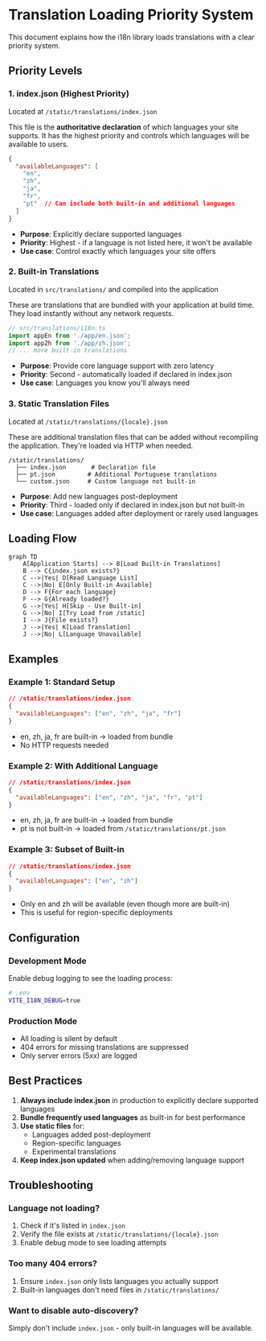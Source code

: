 # Translation Loading Priority System

This document explains how the i18n library loads translations with a clear priority system.

## Priority Levels

### 1. **index.json** (Highest Priority)
Located at `/static/translations/index.json`

This file is the **authoritative declaration** of which languages your site supports. It has the highest priority and controls which languages will be available to users.

```json
{
  "availableLanguages": [
    "en",
    "zh",
    "ja",
    "fr",
    "pt"  // Can include both built-in and additional languages
  ]
}
```

- **Purpose**: Explicitly declare supported languages
- **Priority**: Highest - if a language is not listed here, it won't be available
- **Use case**: Control exactly which languages your site offers

### 2. **Built-in Translations**
Located in `src/translations/` and compiled into the application

These are translations that are bundled with your application at build time. They load instantly without any network requests.

```typescript
// src/translations/i18n.ts
import appEn from './app/en.json';
import appZh from './app/zh.json';
// ... more built-in translations
```

- **Purpose**: Provide core language support with zero latency
- **Priority**: Second - automatically loaded if declared in index.json
- **Use case**: Languages you know you'll always need

### 3. **Static Translation Files**
Located at `/static/translations/{locale}.json`

These are additional translation files that can be added without recompiling the application. They're loaded via HTTP when needed.

```
/static/translations/
  ├── index.json       # Declaration file
  ├── pt.json         # Additional Portuguese translations
  └── custom.json     # Custom language not built-in
```

- **Purpose**: Add new languages post-deployment
- **Priority**: Third - loaded only if declared in index.json but not built-in
- **Use case**: Languages added after deployment or rarely used languages

## Loading Flow

```mermaid
graph TD
    A[Application Starts] --> B[Load Built-in Translations]
    B --> C{index.json exists?}
    C -->|Yes| D[Read Language List]
    C -->|No| E[Only Built-in Available]
    D --> F{For each language}
    F --> G{Already loaded?}
    G -->|Yes| H[Skip - Use Built-in]
    G -->|No| I[Try Load from /static]
    I --> J{File exists?}
    J -->|Yes| K[Load Translation]
    J -->|No| L[Language Unavailable]
```

## Examples

### Example 1: Standard Setup
```json
// /static/translations/index.json
{
  "availableLanguages": ["en", "zh", "ja", "fr"]
}
```
- en, zh, ja, fr are built-in → loaded from bundle
- No HTTP requests needed

### Example 2: With Additional Language
```json
// /static/translations/index.json
{
  "availableLanguages": ["en", "zh", "ja", "fr", "pt"]
}
```
- en, zh, ja, fr are built-in → loaded from bundle
- pt is not built-in → loaded from `/static/translations/pt.json`

### Example 3: Subset of Built-in
```json
// /static/translations/index.json
{
  "availableLanguages": ["en", "zh"]
}
```
- Only en and zh will be available (even though more are built-in)
- This is useful for region-specific deployments

## Configuration

### Development Mode
Enable debug logging to see the loading process:

```bash
# .env
VITE_I18N_DEBUG=true
```

### Production Mode
- All loading is silent by default
- 404 errors for missing translations are suppressed
- Only server errors (5xx) are logged

## Best Practices

1. **Always include index.json** in production to explicitly declare supported languages
2. **Bundle frequently used languages** as built-in for best performance
3. **Use static files** for:
   - Languages added post-deployment
   - Region-specific languages
   - Experimental translations
4. **Keep index.json updated** when adding/removing language support

## Troubleshooting

### Language not loading?
1. Check if it's listed in `index.json`
2. Verify the file exists at `/static/translations/{locale}.json`
3. Enable debug mode to see loading attempts

### Too many 404 errors?
1. Ensure `index.json` only lists languages you actually support
2. Built-in languages don't need files in `/static/translations/`

### Want to disable auto-discovery?
Simply don't include `index.json` - only built-in languages will be available.